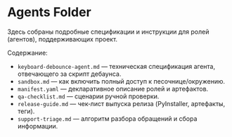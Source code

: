 # Agents Folder

Здесь собраны подробные спецификации и инструкции для ролей (агентов), поддерживающих проект.

Содержание:
- `keyboard-debounce-agent.md` — техническая спецификация агента, отвечающего за скрипт дебаунса.
- `sandbox.md` — как включить полный доступ к песочнице/окружению.
- `manifest.yaml` — декларативное описание ролей и артефактов.
 - `qa-checklist.md` — сценарии ручной проверки.
 - `release-guide.md` — чек‑лист выпуска релиза (PyInstaller, артефакты, теги).
 - `support-triage.md` — алгоритм разбора обращений и сбора информации.
